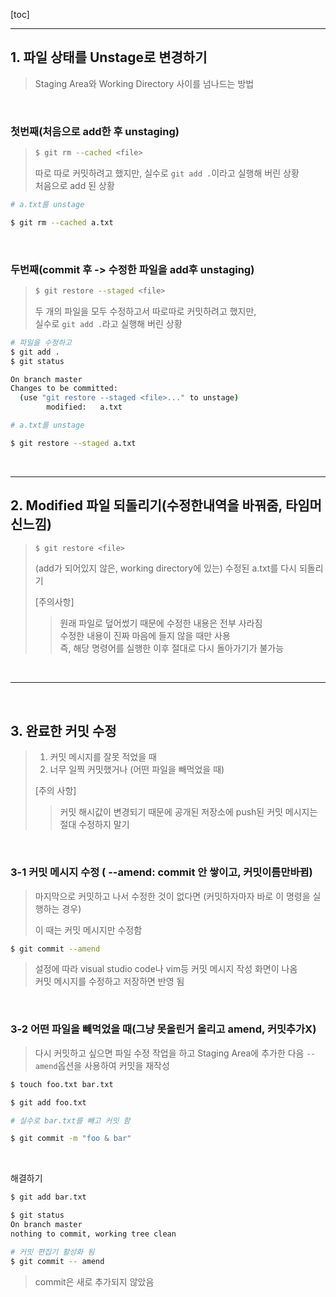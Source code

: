 [toc]

---

## 1. 파일 상태를 Unstage로 변경하기

> Staging Area와 Working Directory 사이를 넘나드는 방법

<br>

### 첫번째(처음으로 add한 후 unstaging)

> ```bash
> $ git rm --cached <file>
> ```
>
> 따로 따로 커밋하려고 했지만, 실수로 `git add .`이라고 실행해 버린 상황<br>
> 처음으로 add 된 상황

```bash
# a.txt를 unstage

$ git rm --cached a.txt
```

<br>

### 두번째(commit 후 -> 수정한 파일을 add후 unstaging)

> ```bash
> $ git restore --staged <file>
> ```
>
> 두 개의 파일을 모두 수정하고서 따로따로 커밋하려고 했지만,<br>
> 실수로 `git add .`라고 실행해 버린 상황

```bash
# 파일을 수정하고
$ git add .
$ git status

On branch master
Changes to be committed:
  (use "git restore --staged <file>..." to unstage)
        modified:   a.txt
```

```bash
# a.txt를 unstage

$ git restore --staged a.txt
```

<br>

---

## 2. Modified 파일 되돌리기(수정한내역을 바꿔줌, 타임머신느낌)

> ```bash
> $ git restore <file>
> ```
>
> (add가 되어있지 않은, working directory에 있는)
> 수정된 a.txt를 다시 되돌리기
>
> [주의사항]
>
> > 원래 파일로 덮어썼기 때문에 수정한 내용은 전부 사라짐<br>
> > 수정한 내용이 진짜 마음에 들지 않을 때만 사용<br>즉, 해당 명령어를 실행한 이후 절대로 다시 돌아가기가 불가능

<br>

---

<br>

## 3. 완료한 커밋 수정

> 1. 커밋 메시지를 잘못 적었을 때
> 2. 너무 일찍 커밋했거나 (어떤 파일을 빼먹었을 때)
>
> [주의 사항]
>
> > 커밋 해시값이 변경되기 때문에 공개된 저장소에 push된 커밋 메시지는 절대 수정하지 말기

<br>

### 3-1 커밋 메시지 수정 ( --amend: commit 안 쌓이고, 커밋이름만바뀜)

> 마지막으로 커밋하고 나서 수정한 것이 없다면 (커밋하자마자 바로 이 명령을 실행하는 경우)
> 
>이 때는 커밋 메시지만 수정함

```bash
$ git commit --amend
```

> 설정에 따라 visual studio code나 vim등 커밋 메시지 작성 화면이 나옴<br>커밋 메시지를 수정하고 저장하면 반영 됨

<br>

### 3-2 어떤 파일을 빼먹었을 때(그냥 못올린거 올리고 amend, 커밋추가X)

> 다시 커밋하고 싶으면 파일 수정 작업을 하고 Staging Area에 추가한 다음
> `--amend`옵션을 사용하여 커밋을 재작성

```bash
$ touch foo.txt bar.txt

$ git add foo.txt
```

```bash
# 실수로 bar.txt를 빼고 커밋 함

$ git commit -m "foo & bar"
```

<br>

해결하기

```bash
$ git add bar.txt
```

```bash
$ git status
On branch master
nothing to commit, working tree clean
```

```bash
# 커밋 편집기 활성화 됨
$ git commit -- amend
```

> commit은 새로 추가되지 않았음